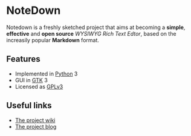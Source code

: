 NoteDown
========

Notedown is a freshly sketched project that aims at becoming a **simple**,
**effective** and **open source** *WYSIWYG Rich Text Edtor*, based on the
increasily popular **Markdown** format.

Features
--------

  * Implemented in [Python][py] 3
  * GUI in [GTK][gtk] 3
  * Licensed as [GPLv3][gpl]

[py]: http://python.org
[gtk]: http://gtk.org
[gpl]: http://gplv3.fsf.org

Useful links
------------

  * [The project wiki][wiki]
  * [The project blog][blog]

[wiki]: ./Notedown/wiki/
[blog]: http://notedowneditor.wordpress.com/
